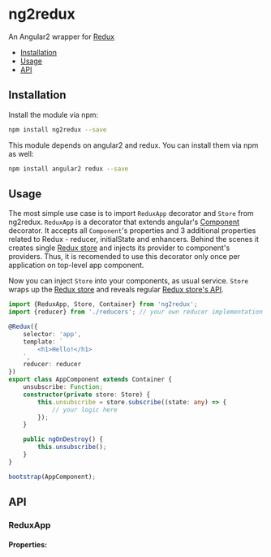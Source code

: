 # ng2redux
An Angular2 wrapper for [Redux](http://redux.js.org/)


* [Installation](#installation)
* [Usage](#usage)
* [API](#api)


## Installation
Install the module via npm:
```sh
npm install ng2redux --save
```
This module depends on angular2 and redux. You can install them via npm as well:
```sh
npm install angular2 redux --save
```

## Usage

The most simple use case is to import `ReduxApp` decorator and `Store` from ng2redux.
`ReduxApp` is a decorator that extends angular's [Component](https://angular.io/docs/ts/latest/api/core/Component-decorator.html) decorator. It accepts all  `Component`'s properties and 3 additional properties related to Redux - reducer, initialState and enhancers. Behind the scenes it creates single [Redux store](http://redux.js.org/docs/basics/Store.html) and injects its provider to component's providers. Thus, it is recomended to use this decorator only once per application on top-level app component.

Now you can inject `Store` into your components, as usual service. `Store` wraps up the [Redux store](http://redux.js.org/docs/basics/Store.html) and reveals regular [Redux store's API](http://redux.js.org/docs/api/Store.html).
```ts
import {ReduxApp, Store, Container} from 'ng2redux';
import {reducer} from './reducers'; // your own reducer implementation

@Redux({
    selector: 'app',
    template: `
        <h1>Hello!</h1>
    `,
    reducer: reducer
})
export class AppComponent extends Container {
    unsubscribe: Function;
    constructor(private store: Store) {
        this.unsubscribe = store.subscribe((state: any) => {
            // your logic here
        });
    }

    public ngOnDestroy() {
        this.unsubscribe();
    }
}

bootstrap(AppComponent);
```


## API
### ReduxApp
#### Properties:
